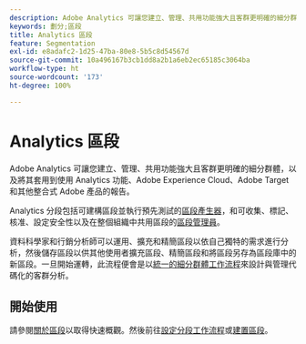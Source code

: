 ```yaml
---
description: Adobe Analytics 可讓您建立、管理、共用功能強大且客群更明確的細分群體，以及將其套用到使用 Analytics 功能、Adobe Experience Cloud、Adobe Target 和其他整合式 Adobe 產品的報告。
keywords: 劃分;區段
title: Analytics 區段
feature: Segmentation
exl-id: e8adafc2-1d25-47ba-80e8-5b5c8d54567d
source-git-commit: 10a496167b3cb1dd8a2b1a6eb2ec65185c3064ba
workflow-type: ht
source-wordcount: '173'
ht-degree: 100%

---
```


# Analytics 區段

Adobe Analytics 可讓您建立、管理、共用功能強大且客群更明確的細分群體，以及將其套用到使用 Analytics 功能、Adobe Experience Cloud、Adobe Target 和其他整合式 Adobe 產品的報告。

Analytics 分段包括可建構區段並執行預先測試的[區段產生器](/help/components/segmentation/segmentation-workflow/seg-workflow.md)，和可收集、標記、核准、設定安全性以及在整個組織中共用區段的[區段管理員](/help/components/segmentation/segmentation-workflow/seg-workflow.md)。


資料科學家和行銷分析師可以運用、擴充和精簡區段以依自己獨特的需求進行分析，然後儲存區段以供其他使用者擴充區段、精簡區段和將區段另存為區段庫中的新區段。一旦開始運轉，此流程便會是以[統一的細分群體工作流程](/help/components/segmentation/segmentation-workflow/seg-workflow.md)來設計與管理代碼化的客群分析。

## 開始使用

請參閱[關於區段](/help/components/segmentation/seg-overview.md)以取得快速概觀。然後前往[設定分段工作流程](/help/components/segmentation/segmentation-workflow/seg-workflow.md)或[建置區段](/help/components/segmentation/segmentation-workflow/seg-build.md)。
